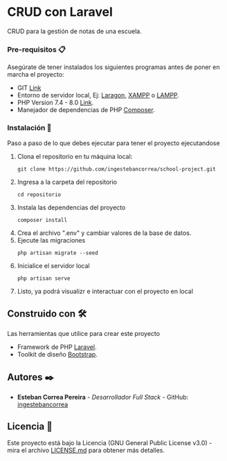 # CRUD con Laravel
CRUD para la gestión de notas de una escuela.

### Pre-requisitos 📋
Asegúrate de tener instalados los siguientes programas antes de poner en marcha el proyecto:
* GIT [Link](https://git-scm.com/downloads)
* Entorno de servidor local, Ej: [Laragon](https://laragon.org/download/), [XAMPP](https://www.apachefriends.org/es/index.html) o [LAMPP](https://bitnami.com/stack/lamp/installer).
* PHP Version 7.4 - 8.0 [Link](https://www.php.net/downloads.php).
* Manejador de dependencias de PHP [Composer](https://getcomposer.org/download/).

### Instalación 🔧
Paso a paso de lo que debes ejecutar para tener el proyecto ejecutandose
 1. Clona el repositorio en tu máquina local:
    ```
    git clone https://github.com/ingestebancorrea/school-project.git
    ```
 2. Ingresa a la carpeta del repositorio
    ```
    cd repositorio
    ```
 3. Instala las dependencias del proyecto
    ```
    composer install
    ```
 4. Crea el archivo ".env" y cambiar valores de la base de datos.
 5. Ejecute las migraciones
    ```
    php artisan migrate --seed
    ```
 6. Inicialice el servidor local
    ```
    php artisan serve
    ```
 7. Listo, ya podrá visualizr e interactuar con el proyecto en local

## Construido con 🛠️

Las herramientas que utilice para crear este proyecto
* Framework de PHP [Laravel](https://laravel.com/docs/8.x).
* Toolkit de diseño [Bootstrap](https://getbootstrap.com/docs/5.0/getting-started/introduction/).

## Autores ✒️

* **Esteban Correa Pereira** - *Desarrollador Full Stack* -  GitHub: [ingestebancorrea](https://github.com/ingestebancorrea)

## Licencia 📄

Este proyecto está bajo la Licencia (GNU General Public License v3.0) - mira el archivo [LICENSE.md](https://github.com/susananzth/3-laravel-crud/blob/main/LICENSE) para obtener más detalles.